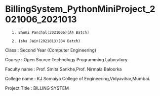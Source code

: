 # BillingSystem_PythonMiniProject_2021006_2021013
       
       1. Bhumi Panchal(2021006)(A4 Batch)

       2. Isha Jain(2021013)(B4 Batch)

Class : Second Year (Computer Engineering)

Course : Open Source Technology Programming Laboratory 

Faculty name : Prof. Smita Sankhe,Prof. Nirmala Baloorka

College name : KJ Somaiya College of Engineering,Vidyavihar,Mumbai.

Project Title : BILLING SYSTEM
